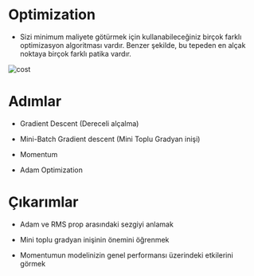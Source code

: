 # Optimization

* Sizi minimum maliyete götürmek için kullanabileceğiniz birçok farklı optimizasyon algoritması vardır. Benzer şekilde, bu tepeden en alçak noktaya birçok farklı patika vardır.

![cost](https://user-images.githubusercontent.com/54184905/89727117-aaf6bd00-da2a-11ea-96dd-41a5c2231bdf.jpg)


# Adımlar

* Gradient Descent (Dereceli alçalma)

* Mini-Batch Gradient descent (Mini Toplu Gradyan inişi)

* Momentum

* Adam Optimization


# Çıkarımlar

* Adam ve RMS prop arasındaki sezgiyi anlamak

* Mini toplu gradyan inişinin önemini öğrenmek

* Momentumun modelinizin genel performansı üzerindeki etkilerini görmek
